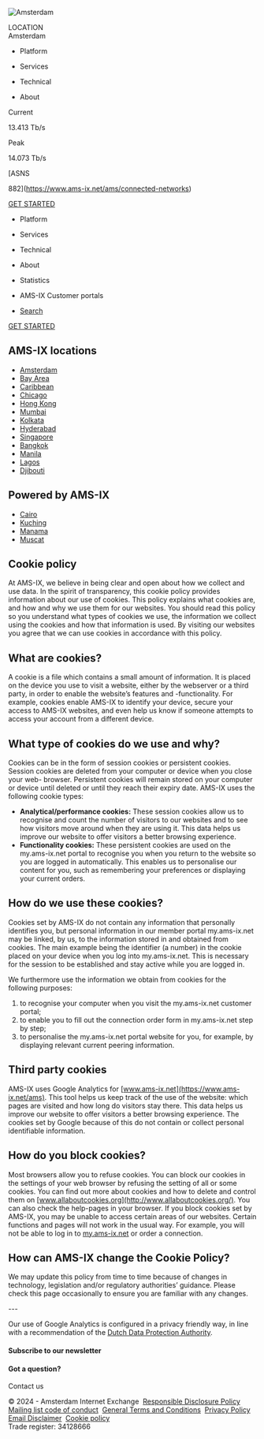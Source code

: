 [](https://www.ams-ix.net/ams)

![Amsterdam](/static/media/location-icon-white_AMS.7574ce7c.svg)

LOCATION  
Amsterdam

* Platform
    
* Services
    
* Technical
    
* About
    

Current

13.413 Tb/s

Peak

14.073 Tb/s

[ASNS

882](https://www.ams-ix.net/ams/connected-networks)

[GET STARTED](https://www.ams-ix.net/ams/get-started)

[](https://www.ams-ix.net/ams/search)

* Platform
* Services
* Technical
* About
* Statistics
* AMS-IX Customer portals

* [Search](https://www.ams-ix.net/ams/search)

[GET STARTED](https://www.ams-ix.net/ams/get-started)

AMS-IX locations
----------------

* [Amsterdam](https://www.ams-ix.net/ams)
* [Bay Area](https://www.ams-ix.net/bay)
* [Caribbean](https://www.ams-ix.net/car)
* [Chicago](https://www.ams-ix.net/chi)
* [Hong Kong](https://www.ams-ix.net/hk)
* [Mumbai](https://www.ams-ix.net/mum)
* [Kolkata](https://www.ams-ix.net/kol)
* [Hyderabad](https://www.ams-ix.net/hyd)
* [Singapore](https://www.ams-ix.net/sin)
* [Bangkok](https://www.ams-ix.net/ban)
* [Manila](https://www.ams-ix.net/man)
* [Lagos](https://www.ams-ix.net/lag)
* [Djibouti](https://www.ams-ix.net/dji)

Powered by AMS-IX
-----------------

* [Cairo](https://eg-ix.com.eg/)
* [Kuching](https://www.irix.my/ix/)
* [Manama](https://www.mn-ix.com/)
* [Muscat](https://om-ix.com/)

Cookie policy
-------------

At AMS-IX, we believe in being clear and open about how we collect and use data. In the spirit of transparency, this cookie policy provides information about our use of cookies. This policy explains what cookies are, and how and why we use them for our websites. You should read this policy so you understand what types of cookies we use, the information we collect using the cookies and how that information is used. By visiting our websites you agree that we can use cookies in accordance with this policy.

What are cookies?
-----------------

A cookie is a file which contains a small amount of information. It is placed on the device you use to visit a website, either by the webserver or a third party, in order to enable the website’s features and -functionality. For example, cookies enable AMS-IX to identify your device, secure your access to AMS-IX websites, and even help us know if someone attempts to access your account from a different device.

What type of cookies do we use and why?
---------------------------------------

Cookies can be in the form of session cookies or persistent cookies. Session cookies are deleted from your computer or device when you close your web- browser. Persistent cookies will remain stored on your computer or device until deleted or until they reach their expiry date. AMS-IX uses the following cookie types:

* **Analytical/performance cookies:** These session cookies allow us to recognise and count the number of visitors to our websites and to see how visitors move around when they are using it. This data helps us improve our website to offer visitors a better browsing experience.
* **Functionality cookies:** These persistent cookies are used on the my.ams-ix.net portal to recognise you when you return to the website so you are logged in automatically. This enables us to personalise our content for you, such as remembering your preferences or displaying your current orders.

How do we use these cookies?
----------------------------

Cookies set by AMS-IX do not contain any information that personally identifies you, but personal information in our member portal my.ams-ix.net may be linked, by us, to the information stored in and obtained from cookies. The main example being the identifier (a number) in the cookie placed on your device when you log into my.ams-ix.net. This is necessary for the session to be established and stay active while you are logged in.

We furthermore use the information we obtain from cookies for the following purposes:

1. to recognise your computer when you visit the my.ams-ix.net customer portal;
2. to enable you to fill out the connection order form in my.ams-ix.net step by step;
3. to personalise the my.ams-ix.net portal website for you, for example, by displaying relevant current peering information.

Third party cookies
-------------------

AMS-IX uses Google Analytics for [www.ams-ix.net](https://www.ams-ix.net/ams). This tool helps us keep track of the use of the website: which pages are visited and how long do visitors stay there. This data helps us improve our website to offer visitors a better browsing experience. The cookies set by Google because of this do not contain or collect personal identifiable information.

How do you block cookies?
-------------------------

Most browsers allow you to refuse cookies. You can block our cookies in the settings of your web browser by refusing the setting of all or some cookies. You can find out more about cookies and how to delete and control them on [www.allaboutcookies.org](http://www.allaboutcookies.org/). You can also check the help-pages in your browser. If you block cookies set by AMS-IX, you may be unable to access certain areas of our websites. Certain functions and pages will not work in the usual way. For example, you will not be able to log in to [my.ams-ix.net](https://my.ams-ix.net/) or order a connection.

How can AMS-IX change the Cookie Policy?
----------------------------------------

We may update this policy from time to time because of changes in technology, legislation and/or regulatory authorities’ guidance. Please check this page occasionally to ensure you are familiar with any changes.

\---

Our use of Google Analytics is configured in a privacy friendly way, in line with a recommendation of the [Dutch Data Protection Authority](https://autoriteitpersoonsgegevens.nl/sites/default/files/atoms/files/138._handleiding_privacyvriendelijk_instellen_google_analytics_aug_2018.pdf).

#### Subscribe to our newsletter

#### Got a question?

Contact us

© 2024 - Amsterdam Internet Exchange  [Responsible Disclosure Policy](https://www.ams-ix.net/ams/responsible-disclosure-policy)  [Mailing list code of conduct](https://www.ams-ix.net/ams/mailing-list-code-of-conduct)  [General Terms and Conditions](https://www.ams-ix.net/ams/documentation/general-terms-and-conditions)  [Privacy Policy](https://www.ams-ix.net/ams/documentation/privacy-policy)  [Email Disclaimer](https://www.ams-ix.net/ams/email-disclaimer)  [Cookie policy](https://www.ams-ix.net/ams/cookie-policy)   
Trade register: 34128666